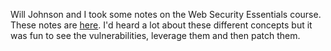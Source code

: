 Will Johnson and I took some notes on the Web Security Essentials course. These notes are [here](https://github.com/wjohnson85/eggheadio-web-security-essentails). I'd heard a lot about these different concepts but it was fun to see the vulnerabilities, leverage them and then patch them.
